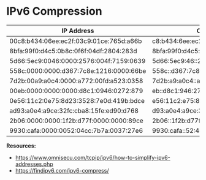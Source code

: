 # IPv6 Compression

| IP Address                              | Compressed                             |
|-----------------------------------------|----------------------------------------|
| 00c8:b434:06ee:ec2f:03c9:01ce:765d:a66b | c8:b434:6ee:ec2f:3c9:1ce:765d:a66b     |
| 8bfa:99f0:d4c5:0b8c:0f6f:04df:2804:283d | 8bfa:99f0:d4c5:b8c:f6f:4df:2804:283d   |
| 5d66:5ec9:0046:0000:2576:004f:7159:0639 | 5d66:5ec9:46::2576:4f:7159:639         |
| 558c:0000:0000:d367:7c8e:1216:0000:66be | 558c::d367:7c8e:1216:0:66be            |
| 7d2b:00a9:a0c4:0000:a772:00fd:a523:0358 | 7d2b:a9:a0c4::a772:fd:a523:358         |
| 00eb:0000:0000:0000:d8c1:0946:0272:879  | eb::d8c1:946:272:879                   |
| 0e56:11c2:0e75:8d23:3528:7e0d:419b:bdce | e56:11c2:e75:8d23:3528:7e0d:419b:bdce  |
| ad93:a0e4:a9ce:32fc:cba8:15fe:ed90:d768 | d93:a0e4:a9ce:32fc:cba8:15fe:ed90:d768 |
| 2b06:0000:0000:1f2b:d77f:0000:0000:89ce | 2b06::1f2b:d77f:0:0:89ce               |
| 9930:cafa:0000:0052:04cc:7b7a:0037:27e6 | 9930:cafa::52:4cc:7b7a:37:27e6         |

**Resources:**
* https://www.omnisecu.com/tcpip/ipv6/how-to-simplify-ipv6-addresses.php
* https://findipv6.com/ipv6-compress/